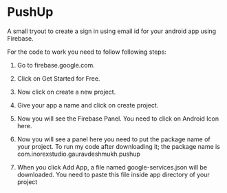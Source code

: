 # PushUp

A small tryout to create a sign in using email id for your android app using Firebase.

For the code to work you need to follow following steps:

1)  Go to firebase.google.com.

2)  Click on Get Started for Free.

3)  Now click on create a new project. 

4)  Give your app a name and click on create project.

5)  Now you will see the Firebase Panel. You need to click on Android Icon here.

6)  Now you will see a panel here you need to put the package name of your project. To run my code after downloading it;
    the package name is com.inorexstudio.gauravdeshmukh.pushup
    
7)  When you click Add App, a file named google-services.json will be downloaded. 
    You need to paste this file inside app directory of your project
    
